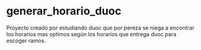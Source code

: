 # generar_horario_duoc
 Proyecto creado por estudiando duoc que por pereza se niega a encontrar los horarios mas optimos según los horarios que entrega duoc para escoger ramos.
